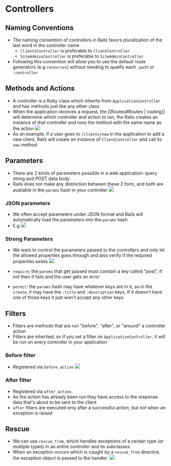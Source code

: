 # Controllers
## Naming Conventions
- The naming convention of controllers in Rails favors pluralization of the last word in the controller name
	- `ClientsController` is preferable to `ClientController`
	- `SiteAdminsController` is preferable to `SiteAdminController` 
- Following this convention will allow you to use the default route generators (e.g `resources`) without needing to qualify each `:path` or `:controller`        

## Methods and Actions
- A controller is a Ruby class which inherits from `ApplicationController` and has methods just like any other class
- When the application receives a request, the [[Routes#Routes | routing]] will determine which controller and action to run, the Rails creates an instance of that controller and runs the method with the same name as the action
![](https://i.imgur.com/F5pivAW.png)
- As an example, if a user goes to `/clients/new` in the application to add a new client, Rails will create an instance of `ClientController` and call its `new` method

## Parameters
- There are 2 kinds of parameters possible in a web application: query string and POST data body
- Rails does not make any distinction between these 2 form, and both are available in the `params` hash in your controller
![](https://i.imgur.com/c0MUwqQ.png)
### JSON parameters
- We often accept parameters under JSON format and Rails will automatically load the parameters into the `params` hash
- E.g
![](https://i.imgur.com/6kuU8J7.png)

### Strong Parameters
- We want to control the parameters passed to the controllers and only let the allowed properties goes through and also verify if the required properties exists
![](https://i.imgur.com/CGyWXS7.png)

- `require`:  the `params` that get passed must cointain a key called "post", if not then it fails and the user gets an error
- `permit`: the `params` hash may have whatever keys are in it, so in the `create`, it may have the `:title` and `:description` keys. If it doesn't have one of those keys it just won't accept any other keys

## Filters
- Filters are methods that are run "before", "after", or "around" a controller action
- Filters are inhertied, so if you set a filter on `ApplicationController`, it will be run on every controller in your application

### Before filter
- Registered via `before_action`
![](https://i.imgur.com/vsYexqu.png)

### After filter
- Registered via `after_action`. 
- As the action has already been run they have access to the response data that's about to be sent to the client
- `after` filters are executed only after a successful action, but not when an exception is raised 

## Rescue
- We can use `rescue_from`, which handles exceptions of a certain type (or multiple types) in an entire controller and its subclasses
- When an exception occurs which is caught by a `rescue_from` directive, the exception object is passed to the handler. 
![](https://i.imgur.com/PsvVvY0.png)
